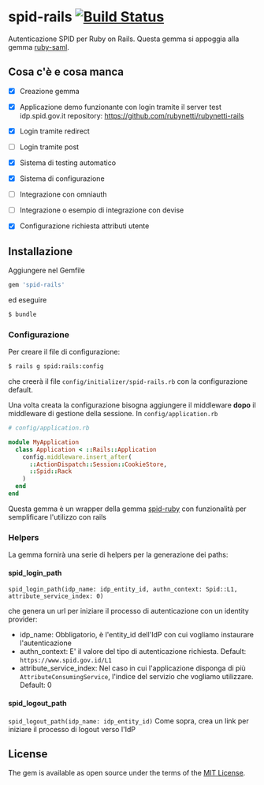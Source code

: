 # spid-rails [![Build Status](https://secure.travis-ci.org/italia/spid-rails.svg)](http://travis-ci.org/italia/spid-rails)
Autenticazione SPID per Ruby on Rails.
Questa gemma si appoggia alla gemma [ruby-saml](https://github.com/onelogin/ruby-saml).

## Cosa c'è e cosa manca
- [x] Creazione gemma
- [x] Applicazione demo funzionante con login tramite il server test idp.spid.gov.it
repository: https://github.com/rubynetti/rubynetti-rails
- [x] Login tramite redirect
- [ ] Login tramite post
- [X] Sistema di testing automatico
- [X] Sistema di configurazione
- [ ] Integrazione con omniauth
- [ ] Integrazione o esempio di integrazione con devise
- [X] Configurazione richiesta attributi utente


## Installazione
Aggiungere nel Gemfile
```ruby
gem 'spid-rails'
```
ed eseguire 

```bash
$ bundle
```

### Configurazione

Per creare il file di configurazione:

```bash
$ rails g spid:rails:config
```
che creerà il file `config/initializer/spid-rails.rb` con la configurazione default.

Una volta creata la configurazione bisogna aggiungere il middleware **dopo** il middleware di gestione della sessione. In `config/application.rb`

```ruby
# config/application.rb

module MyApplication
  class Application < ::Rails::Application
    config.middleware.insert_after(
      ::ActionDispatch::Session::CookieStore,
      ::Spid::Rack
    )
  end
end
```

Questa gemma è un wrapper della gemma [spid-ruby](https://github.com/italia/spid-ruby) con funzionalità per semplificare l'utilizzo con rails


### Helpers
La gemma fornirà una serie di helpers per la generazione dei paths:

#### spid_login_path
`spid_login_path(idp_name: idp_entity_id, authn_context: Spid::L1, attribute_service_index: 0)`

che genera un url per iniziare il processo di autenticazione con un identity provider: 

* idp_name: Obbligatorio, è l'entity_id dell'IdP con cui vogliamo instaurare l'autenticazione
* authn_context: E' il valore del tipo di autenticazione richiesta. Default: `https://www.spid.gov.id/L1`
* attribute_service_index: Nel caso in cui l'applicazione disponga di più `AttributeConsumingService`, l'indice del servizio che vogliamo utilizzare. Default: 0

#### spid_logout_path
`spid_logout_path(idp_name: idp_entity_id)`
Come sopra, crea un link per iniziare il processo di logout verso l'IdP

## License
The gem is available as open source under the terms of the [MIT License](http://opensource.org/licenses/MIT).
